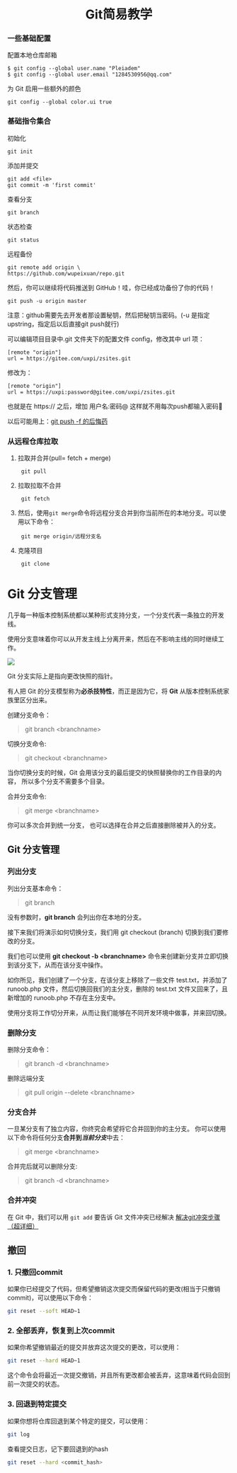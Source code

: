 # <center> Git简易教学
### 一些基础配置
配置本地仓库邮箱

    $ git config --global user.name "Pleiadem"  
    $ git config --global user.email "1284530956@qq.com"  
为 Git 启用一些额外的颜色

    git config --global color.ui true

### 基础指令集合
初始化

    git init
添加并提交

    git add <file>
    git commit -m 'first commit'
查看分支

    git branch
状态检查

    git status
远程备份

    git remote add origin \
    https://github.com/wupeixuan/repo.git 

然后，你可以继续将代码推送到 GitHub！哇，你已经成功备份了你的代码！

    git push -u origin master 
注意：github需要先去开发者那设置秘钥，然后把秘钥当密码。(-u 是指定upstring，指定后以后直接git push就行)

可以编辑项目目录中.git 文件夹下的配置文件 config，修改其中 url 项：

    [remote "origin"]
    url = https://gitee.com/uxpi/zsites.git
修改为：

    [remote "origin"]   
    url = https://uxpi:password@gitee.com/uxpi/zsites.git
也就是在 https:// 之后，增加 用户名:密码@
这样就不用每次push都输入密码🤤
    

以后可能用上：[git push -f 的后悔药](https://juejin.cn/post/6844903929898090509)

### 从远程仓库拉取
1. 拉取并合并(pull= fetch + merge)

        git pull 

2. 拉取拉取不合并

        git fetch 

3. 然后，使用`git merge`命令将远程分支合并到你当前所在的本地分支。可以使用以下命令：

        git merge origin/远程分支名
4. 克隆项目
 
        git clone


Git 分支管理
========

几乎每一种版本控制系统都以某种形式支持分支，一个分支代表一条独立的开发线。

使用分支意味着你可以从开发主线上分离开来，然后在不影响主线的同时继续工作。

![](https://static.jyshare.com/images/svg/git-brance.svg)

Git 分支实际上是指向更改快照的指针。

有人把 Git 的分支模型称为**必杀技特性**，而正是因为它，将 **Git** 从版本控制系统家族里区分出来。

创建分支命令：

>git branch \<branchname>

切换分支命令:

>git checkout \<branchname>

当你切换分支的时候，Git 会用该分支的最后提交的快照替换你的工作目录的内容， 所以多个分支不需要多个目录。

合并分支命令:

>git merge \<branchname>

你可以多次合并到统一分支， 也可以选择在合并之后直接删除被并入的分支。


Git 分支管理
--------

### 列出分支

列出分支基本命令：

>git branch

没有参数时，**git branch** 会列出你在本地的分支。

接下来我们将演示如何切换分支，我们用 git checkout (branch) 切换到我们要修改的分支。

我们也可以使用 **git checkout -b \<branchname>** 命令来创建新分支并立即切换到该分支下，从而在该分支中操作。

如你所见，我们创建了一个分支，在该分支上移除了一些文件 test.txt，并添加了 runoob.php 文件，然后切换回我们的主分支，删除的 test.txt 文件又回来了，且新增加的 runoob.php 不存在主分支中。

使用分支将工作切分开来，从而让我们能够在不同开发环境中做事，并来回切换。

### 删除分支

删除分支命令：

>git branch \-d \<branchname>

删除远端分支
>git pull origin --delete \<branchname>
### 分支合并

一旦某分支有了独立内容，你终究会希望将它合并回到你的主分支。
你可以使用以下命令将任何分支**合并到*当前分支***中去：
>git merge \<branchname>

合并完后就可以删除分支:

>git branch \-d \<branchname>


### 合并冲突

在 Git 中，我们可以用 `git add` 要告诉 Git 文件冲突已经解决
    [解决git冲突步骤（超详细）](https://blog.csdn.net/weixin_45597885/article/details/129464448)

## 撤回

### 1. 只撤回commit
如果你已经提交了代码，但希望撤销这次提交而保留代码的更改(相当于只撤销commit)，可以使用以下命令：

```sh
git reset --soft HEAD~1
```

### 2. 全部丢弃，恢复到上次commit
如果你希望撤销最近的提交并放弃这次提交的更改，可以使用：

```sh
git reset --hard HEAD~1
```

这个命令会将最近一次提交撤销，并且所有更改都会被丢弃，这意味着代码会回到前一次提交的状态。

### 3. 回退到特定提交

如果你想将仓库回退到某个特定的提交，可以使用：
```sh
git log
```
查看提交日志，记下要回退到的hash
```sh
git reset --hard <commit_hash>
```